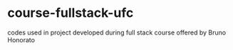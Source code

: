# course-fullstack-ufc
codes used in project developed during full stack course offered by Bruno Honorato 
